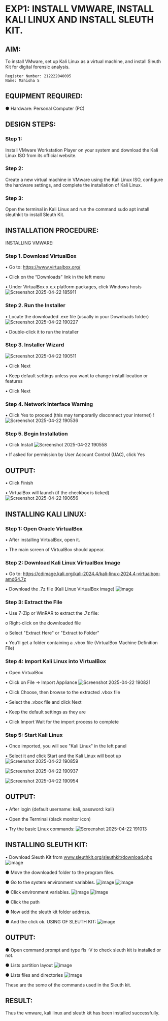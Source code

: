 # EXP1: INSTALL VMWARE, INSTALL KALI LINUX AND INSTALL SLEUTH KIT. 
## AIM:

To install VMware, set up Kali Linux as a virtual machine, and install Sleuth Kit for digital forensic analysis.

```
Register Number: 212222040095
Name: Mahisha S
```

## EQUIPMENT REQUIRED:
  ●	Hardware: Personal Computer (PC)


## DESIGN STEPS:

### Step 1:

Install VMware Workstation Player on your system and download the Kali Linux ISO from its official website.

### Step 2:

Create a new virtual machine in VMware using the Kali Linux ISO, configure the hardware settings, and complete the installation of Kali Linux.

### Step 3:

Open the terminal in Kali Linux and run the command sudo apt install sleuthkit to install Sleuth Kit.

## INSTALLATION PROCEDURE:
INSTALLING VMWARE:
### Step 1. Download VirtualBox
  •	Go to: https://www.virtualbox.org/
  
  •	Click on the “Downloads” link in the left menu
  
  •	Under VirtualBox x.x.x platform packages, click Windows hosts
  ![Screenshot 2025-04-22 185911](https://github.com/user-attachments/assets/1bec80de-b48c-4695-8e97-c57e2af3c6c0)


### Step 2. Run the Installer
  •	Locate the downloaded .exe file (usually in your Downloads folder)
  ![Screenshot 2025-04-22 190227](https://github.com/user-attachments/assets/7b508958-3d14-4a39-aba3-d82e7995e196)

  
  •	Double-click it to run the installer
### Step 3. Installer Wizard
![Screenshot 2025-04-22 190511](https://github.com/user-attachments/assets/f386a1f7-9d15-4db6-9c30-73a05d401f61)


  •	Click Next
  
  •	Keep default settings unless you want to change install location or features
  
  •	Click Next
### Step  4. Network Interface Warning
  •	Click Yes to proceed (this may temporarily disconnect your internet)
  !![Screenshot 2025-04-22 190536](https://github.com/user-attachments/assets/85560961-c92b-46f2-ac1c-517451b051ff)


### Step  5. Begin Installation
  •	Click Install
  ![Screenshot 2025-04-22 190558](https://github.com/user-attachments/assets/3c2009d4-1b94-42bb-a202-96574db13916)

  
  •	If asked for permission by User Account Control (UAC), click Yes

## OUTPUT:
  •	Click Finish
  
  •	VirtualBox will launch (if the checkbox is ticked)
  ![Screenshot 2025-04-22 190656](https://github.com/user-attachments/assets/93b8da88-0549-4147-ae37-d5d6ad55b5f6)


## INSTALLING KALI LINUX:
### Step 1: Open Oracle VirtualBox
  •	After installing VirtualBox, open it.
  
  •	The main screen of VirtualBox should appear.
### Step 2: Download Kali Linux VirtualBox Image
  •	Go to:
   https://cdimage.kali.org/kali-2024.4/kali-linux-2024.4-virtualbox-amd64.7z
   
  •	Download the .7z file (Kali Linux VirtualBox image)
  ![image](https://github.com/user-attachments/assets/0ca20847-91fe-4745-b21e-ac4d0caa72a4)
  
### Step 3: Extract the File
  •	Use 7-Zip or WinRAR to extract the .7z file:
  
  o	Right-click on the downloaded file
  
  o	Select "Extract Here" or "Extract to Folder"
  
  •	You’ll get a folder containing a .vbox file (VirtualBox Machine Definition File)
### Step 4: Import Kali Linux into VirtualBox
  •	Open VirtualBox
  
  •	Click on File → Import Appliance
  ![Screenshot 2025-04-22 190821](https://github.com/user-attachments/assets/3806cbd6-444f-436c-8e66-61f6fe2f8417)

  
  •	Click Choose, then browse to the extracted .vbox file
  
  •	Select the .vbox file and click Next
  
  •	Keep the default settings as they are
  
  •	Click Import  Wait for the import process to complete
### Step 5: Start Kali Linux
  •	Once imported, you will see "Kali Linux" in the left panel
  
  •	Select it and click Start and the Kali Linux will boot up
  ![Screenshot 2025-04-22 190859](https://github.com/user-attachments/assets/b543e306-5ab1-4dd5-ab6a-92c301550ee9)

  ![Screenshot 2025-04-22 190937](https://github.com/user-attachments/assets/e8630e49-b95f-4df2-a9ab-da74506ce9bd)

  ![Screenshot 2025-04-22 190954](https://github.com/user-attachments/assets/b46f063d-a3b4-4a10-8a1c-958c9a4b3c53)

  
## OUTPUT:
  •	After login (default username: kali, password: kali)
  
  •	Open the Terminal (black monitor icon)
  
  •	Try the basic Linux commands:
  ![Screenshot 2025-04-22 191013](https://github.com/user-attachments/assets/78f60758-825e-4ce3-b890-f25623a2c27c)

  
## INSTALLING SLEUTH KIT:
  •	Download Sleuth Kit from www.sleuthkit.org/sleuthkit/download.php
  ![image](https://github.com/user-attachments/assets/9355a68d-e06d-4642-971b-8cda41f6229e)
  
  ●	Move the downloaded folder to the program files.
  
  ●	Go to the system environment variables.
  ![image](https://github.com/user-attachments/assets/cd11b600-7248-4db7-9056-103cd0375274)
  ![image](https://github.com/user-attachments/assets/9b23a2db-287e-45e0-8037-5abdadccc401)
  
  ● Click environment variables.
  ![image](https://github.com/user-attachments/assets/63bf5230-4ef6-457c-b084-7012086de8e4)
  ![image](https://github.com/user-attachments/assets/7b371029-5ce9-4050-8252-26901ab81b4e)
  
  ●	Click the path
  
  ●	Now add the sleuth kit folder address.
  
  ●	And the click ok. USING OF SLEUTH KIT:
  ![image](https://github.com/user-attachments/assets/c8ec3ab7-646e-4f93-a02a-54a2698f05fa)
  
## OUTPUT:
  ● Open command prompt and type fls -V to check sleuth kit is installed or not.
  
  ●	Lists partition layout
  ![image](https://github.com/user-attachments/assets/13fd54bd-3807-48b9-a923-25e85f1a9735)
  
  ●	Lists files and directories
  ![image](https://github.com/user-attachments/assets/968d265d-8065-47a3-9e38-2f4032bb2535)

These are the some of the commands used in the Sleuth kit.

## RESULT:
Thus the vmware, kali linux and sleuth kit has been installed successfully.

